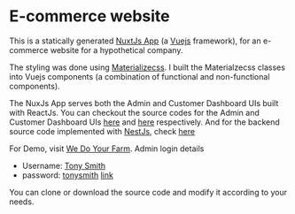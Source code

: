 # E-commerce website

This is a statically generated [NuxtJs App](https://nuxtjs.org) (a [Vuejs](https://vuejs.org) framework), for an e-commerce website for a hypothetical company.

The styling was done using [Materializecss](https://materializecss.com). I built the Materialzecss classes into Vuejs components (a combination of functional and non-functional components).

The NuxJs App serves both the Admin and Customer Dashboard UIs built with ReactJs. You can checkout the source codes for the Admin and Customer Dashboard UIs [here](https://github.com/iammrsea/ecommerce-AdminUI) and [here](https://github.com/iammrsea/ecommerce-AdminUI/tree/customer-dashboard) respectively. And for the backend source code implemented with [NestJs](https://nestjs.com), check [here](https://github.com/iammrsea/ecommerce-NestJsBackend)

For Demo, visit [We Do Your Farm](wedoyourfarm.netlify.com).
Admin login details
- Username: [Tony Smith]()
- password: [tonysmith]()
[link](https://wedoyourfarm.netlify.com)

You can clone or download the source code and modify it according to your needs.

